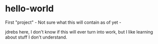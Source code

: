 # hello-world
First "project" - Not sure what this will contain as of yet -

jdrebs here, I don't know if this will ever turn into work, but I like learning about stuff I don't understand.
